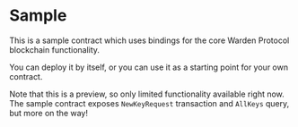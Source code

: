 # Sample

This is a sample contract which uses bindings for the core Warden Protocol blockchain functionality.

You can deploy it by itself, or you can use it as a starting point for your own contract.

Note that this is a preview, so only limited functionality available right now.
The sample contract exposes `NewKeyRequest` transaction and `AllKeys` query, but more on the way!